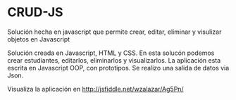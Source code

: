 CRUD-JS
=======

Solución hecha en javascript que permite crear, editar, eliminar y visulizar objetos en Javascript


Solución creada en Javascript, HTML y CSS. En esta solucón podemos crear estudiantes, editarlos, eliminarlos y visualizarlos.
La aplicación esta escrita en Javascript OOP, con prototipos. Se realizo una salida de datos via Json.

Visualiza la aplicación en http://jsfiddle.net/wzalazar/Ag5Pn/
